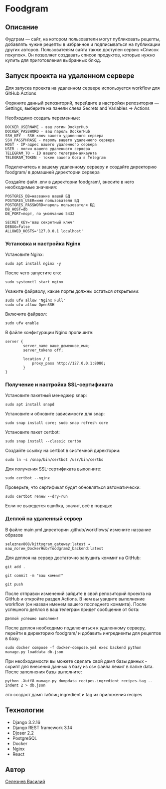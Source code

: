# Foodgram

## Описание

Фудграм — сайт, на котором пользователи могут публиковать рецепты, добавлять чужие рецепты в избранное и подписываться на публикации других авторов. Пользователям сайта также доступен сервис «Список покупок». Он позволяет создавать список продуктов, которые нужно купить для приготовления выбранных блюд.

## Запуск проекта на удаленном сервере

Для запуска проекта на удаленном сервере используется workflow для GitHub Actions

Форкните данный репозиторий, перейдите в настройки репозитория — Settings, выберите на панели слева Secrets and Variables → Actions

Необходимо создать переменные:

```
DOCKER_USERNAME - ваш логин DockerHub
DOCKER_PASSWORD - ваш пароль DockerHub
SSH_KEY - SSH ключ вашего удаленного сервера
SSH_PASSPHRASE - пароль вашего удаленного сервера
HOST - IP-адрес вашего удаленного сервера
USER - логин вашего удаленного сервера
TELEGRAM_TO - ID вашего телеграм-аккаунта
TELEGRAM_TOKEN - токен вашего бота в Telegram
```

Подключитесь к вашему удаленному серверу и создайте директорию foodgram/ в домашней директории сервера

Создайте файл .env в директории foodgram/, внесите в него необходимые значения:

```
POSTGRES_DB=название вашей БД
POSTGRES_USER=имя пользователя БД
POSTGRES_PASSWORD=пароль пользователя БД
DB_HOST=db
DB_PORT=порт, по умолчанию 5432

SECRET_KEY='ваш секретный ключ'
DEBUG=False
ALLOWED_HOSTS='127.0.0.1 localhost'
```

### Установка и настройка Nginx

Установите Nginx:

```
sudo apt install nginx -y
```

После чего запустите его:

```
sudo systemctl start nginx
```

Укажите файрволу, какие порты должны остаться открытыми:

```
sudo ufw allow 'Nginx Full'
sudo ufw allow OpenSSH
```

Включите файрвол:

```
sudo ufw enable
```

В файле конфигурации Nginx пропишите:

```
server {
        server_name ваше_доменное_имя;
	    server_tokens off;

        location / {
            proxy_pass http://127.0.0.1:8080;
        }
}
```

### Получение и настройка SSL-сертификата

Установите пакетный менеджер snap:

```
sudo apt install snapd
```

Установите и обновите зависимости для snap:

```
sudo snap install core; sudo snap refresh core
```

Установите пакет certbot:

```
sudo snap install --classic certbo

```

Создайте ссылку на certbot в системной директории:

```
sudo ln -s /snap/bin/certbot /usr/bin/certbo
```

Для получения SSL-сертификата выполните:

```
sudo certbot --nginx
```

Проверьте, что сертификат будет обновляться автоматически:

```
sudo certbot renew --dry-run
```

Если не выведется ошибка, значит, всё в порядке

### Деплой на удаленный сервер

В файле main.yml директории .github/workflows/ измените название образов

```
seleznev808/kittygram_gateway:latest → ваш_логин_DockerHub/foodgram2_backend:latest
```

Для деплоя на сервер достаточно запушить коммит на GitHub:

```
git add .
```
```
git commit -m "ваш коммит"
```
```
git push
```

После отправки изменений зайдите в свой репозиторий проекта на GitHub и откройте раздел Actions. В нем вы увидите выполнение workflow (он назван именем вашего последнего коммита). После успешного деплоя в ваш телеграм придет сообщение от бота:

```
Деплой успешно выполнен!
```

После деплоя необходимо подключиться к удаленному серверу, перейти в директорию foodgram/ и добавить ингредиенты для рецептов в базу:

```
sudo docker compose -f docker-compose.yml exec backend python manage.py loaddata db.json
```

При необходимости вы можете сделать свой дамп базы данных - скрипт для внесения данных в базу из csv файла лежит в папке data. После заполнения базы выполните:

```
python -Xutf8 manage.py dumpdata recipes.ingredient recipes.tag --indent 2 > db.json
```

это создаст дамп таблиц ingredient и tag из приложения recipes

## Технологии

* Django 3.2.16
* Django REST framework 3.14
* Djoser 2.2
* PostgreSQL
* Docker
* Nginx
* React

## Автор

[Селезнев Василий](https://github.com/Seleznev808/)
